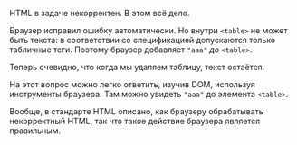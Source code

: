 HTML в задаче некорректен. В этом всё дело.

Браузер исправил ошибку автоматически. Но внутри `<table>` не может быть текста: в соответствии со спецификацией допускаются только табличные теги. Поэтому браузер добавляет `"aaa"` *до* `<table>`.

Теперь очевидно, что когда мы удаляем таблицу, текст остаётся.

На этот вопрос можно легко ответить, изучив DOM, используя инструменты браузера. Там можно увидеть `"aaa"` до элемента `<table>`.

Вообще, в стандарте HTML описано, как браузеру обрабатывать некорректный HTML, так что такое действие браузера является правильным.
